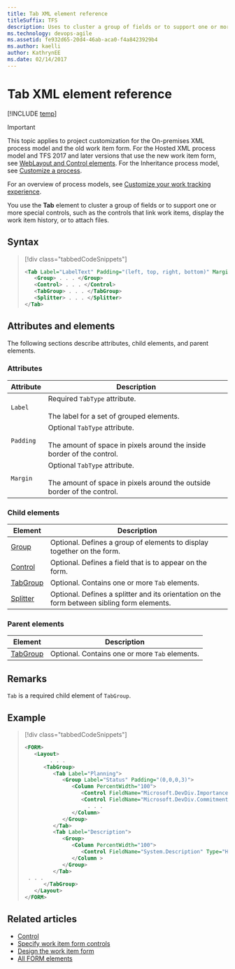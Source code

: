 ```yaml
---
title: Tab XML element reference 
titleSuffix: TFS
description: Uses to cluster a group of fields or to support one or more special controls.
ms.technology: devops-agile
ms.assetid: fe932d65-20d4-46ab-aca0-f4a8423929b4
ms.author: kaelli
author: KathrynEE
ms.date: 02/14/2017
---
```


# Tab XML element reference

[!INCLUDE [temp](../../includes/version-tfs-2013-2015.md)]

> [!IMPORTANT]  
> This topic applies to project customization for the On-premises XML process model and the old work item form. For the Hosted XML process model and TFS 2017 and later versions that use the new work item form, see [WebLayout and Control elements](weblayout-xml-elements.md). For the Inheritance process model, see [Customize a process](../../organizations/settings/work/customize-process.md).
>
> For an overview of process models, see [Customize your work tracking experience](../customize-work.md).

You use the **Tab** element to cluster a group of fields or to support one or more special controls, such as the controls that link work items, display the work item history, or to attach files.

## Syntax

> [!div class="tabbedCodeSnippets"]
>
> ```XML
> <Tab Label="LabelText" Padding="(left, top, right, bottom)" Margin="(left, top, right, bottom)">
>    <Group> . . . </Group>
>    <Control> . . . </Control>
>    <TabGroup> . . . </TabGroup>
>    <Splitter> . . . </Splitter>
> </Tab>
> ```

## Attributes and elements

The following sections describe attributes, child elements, and parent elements.

### Attributes

| Attribute | Description                                                                                                       |
| --------- | ----------------------------------------------------------------------------------------------------------------- |
| `Label`   | Required `TabType` attribute.<br /><br /> The label for a set of grouped elements.                                |
| `Padding` | Optional `TabType` attribute.<br /><br /> The amount of space in pixels around the inside border of the control.  |
| `Margin`  | Optional `TabType` attribute.<br /><br /> The amount of space in pixels around the outside border of the control. |

### Child elements

| Element                                        | Description                                                                                 |
| ---------------------------------------------- | ------------------------------------------------------------------------------------------- |
| [Group](all-form-xml-elements-reference.md)    | Optional. Defines a group of elements to display together on the form.                      |
| [Control](control-xml-element-reference.md)    | Optional. Defines a field that is to appear on the form.                                    |
| [TabGroup](all-form-xml-elements-reference.md) | Optional. Contains one or more `Tab` elements.                                              |
| [Splitter](all-form-xml-elements-reference.md) | Optional. Defines a splitter and its orientation on the form between sibling form elements. |

### Parent elements

| Element                                        | Description                                    |
| ---------------------------------------------- | ---------------------------------------------- |
| [TabGroup](all-form-xml-elements-reference.md) | Optional. Contains one or more `Tab` elements. |

## Remarks

`Tab` is a required child element of `TabGroup`.

## Example

> [!div class="tabbedCodeSnippets"]
>
> ```XML
> <FORM>
>    <Layout>
>         . . .
>       <TabGroup>
>          <Tab Label="Planning">
>             <Group Label="Status" Padding="(0,0,0,3)">
>                <Column PercentWidth="100">
>                   <Control FieldName="Microsoft.DevDiv.Importance" Type="FieldControl" Label="Importance" LabelPosition="Left" />
>                   <Control FieldName="Microsoft.DevDiv.Commitment" Type="FieldControl" Label="Commitment / Confidence" LabelPosition="Left" />
>                     . . .
>                </Column>
>             </Group>
>          </Tab>
>          <Tab Label="Description">
>             <Group>
>                <Column PercentWidth="100">
>                   <Control FieldName="System.Description" Type="HtmlFieldControl" Label="Value Proposition Description" LabelPosition="Top" />
>                </Column >
>             </Group>
>          </Tab>
>  . . .
>       </TabGroup>
>    </Layout>
> </FORM>
> ```

## Related articles

- [Control](control-xml-element-reference.md)
- [Specify work item form controls](specify-work-item-form-controls.md)
- [Design the work item form](design-work-item-form.md)
- [All FORM elements](all-form-xml-elements-reference.md)
